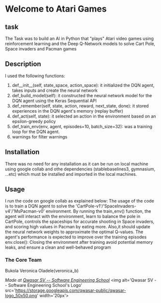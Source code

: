 # Welcome to Atari Games
## task
The Task was to build an AI in Python that "plays" Atari video games using reinforcement learning and the Deep Q-Network models to solve Cart Pole, Space invaders and Pacman games


## Description
 I used the following functions:
1. def__init__(self, state_space, action_space): it initialized the DQN agent, takes inputs and create the neural network
2. def_build_model(self): it constructed the neural network model for the DQN agent using the Keras Sequential API
3. def_remember(self, state, action, reward, next_state, done): it stored experiences in the DQN agent's memory (replay buffer)
4. def_act(self, state): it selected an action in the environment based on an epsilon-greedy policy
5. def_train_env(env, agent, episodes=10, batch_size=32): was a training loop for the DQN agent.
6. warnings for filter warnings 


## Installation
There was no need for any installation as it can be run on local machine using google collab and othe dependencies (stablebaselines3, gymnasium, ...etc) 
which must be installed and imported in the local machines.


## Usage
I run the code on google collab as explained below:
The usage of the code is to train a DQN agent to solve the 'CartPole-v1'/'SpaceInvaders-v4'/'MsPacman-v0' environment. 
By running the train_env() function, the agent will interact with the environment, learn to balance the pole in CartPole, controls the spaceships for accurate shooting in Space invaders, 
and scoring high values in Pacman by eating more.
Also,it should update the neural network weights to approximate the optimal Q-values. 
The agent's performance is expected to improve over the training episodes
env.close(): Closing the environment after training avoid potential memory leaks, and ensure a clean and well-behaved program


### The Core Team
Bukola Veronica Oladele(veronica_b)


<span><i>Made at <a href='https://qwasar.io'>Qwasar SV -- Software Engineering School</a></i></span>
<span><img alt='Qwasar SV -- Software Engineering School's Logo' src='https://storage.googleapis.com/qwasar-public/qwasar-logo_50x50.png' width='20px'></span>
